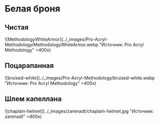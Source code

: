 # Белая броня

## Чистая

![MethodologyWhiteArmor](../_images/Pro-Acryl-Methodology/MethodologyWhiteArmor.webp "Источник: Pro Acryl Methodology" =400x)

## Поцарапанная

![bruised-white](../_images/Pro-Acryl-Methodology/bruised-white.webp "Источник: Pro Acryl Methodology" =400x)

## Шлем капеллана 

![chaplain-helmet](../_images/zarenadt/chaplain-helmet.jpg "Источник: zarenadt" =400x)
